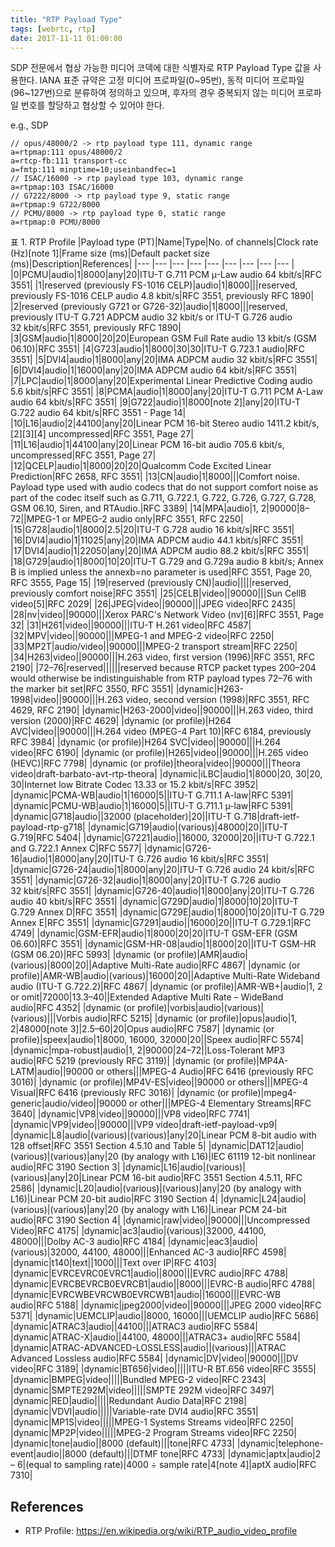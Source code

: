 ```yaml
---
title: "RTP Payload Type"
tags: [webrtc, rtp]
date: 2017-11-11 01:00:00
---
```


SDP 전문에서 협상 가능한 미디어 코덱에 대한 식별자로 RTP Payload Type 값을 사용한다. IANA 표준 규약은 고정 미디어 프로파일(0~95번), 동적 미디어 프로파일(96~127번)으로 분류하여 정의하고 있으며, 후자의 경우 중복되지 않는 미디어 프로파일 번호를 할당하고 협상할 수 있어야 한다.

e.g., SDP
```
// opus/48000/2 -> rtp payload type 111, dynamic range
a=rtpmap:111 opus/48000/2
a=rtcp-fb:111 transport-cc
a=fmtp:111 minptime=10;useinbandfec=1
// ISAC/16000 -> rtp payload type 103, dynamic range
a=rtpmap:103 ISAC/16000
// G7222/8000 -> rtp payload type 9, static range
a=rtpmap:9 G722/8000
// PCMU/8000 -> rtp payload type 0, static range
a=rtpmap:0 PCMU/8000
```

표 1. RTP Profile
|Payload type (PT)|Name|Type|No. of channels|Clock rate (Hz)[note 1]|Frame size (ms)|Default packet size (ms)|Description|References|
|--- |--- |--- |--- |--- |--- |--- |--- |--- |
|0|PCMU|audio|1|8000|any|20|ITU-T G.711 PCM µ-Law audio 64 kbit/s|RFC 3551|
|1|reserved (previously FS-1016 CELP)|audio|1|8000|||reserved, previously FS-1016 CELP audio 4.8 kbit/s|RFC 3551, previously RFC 1890|
|2|reserved (previously G721 or G726-32)|audio|1|8000|||reserved, previously ITU-T G.721 ADPCM audio 32 kbit/s or ITU-T G.726 audio 32 kbit/s|RFC 3551, previously RFC 1890|
|3|GSM|audio|1|8000|20|20|European GSM Full Rate audio 13 kbit/s (GSM 06.10)|RFC 3551|
|4|G723|audio|1|8000|30|30|ITU-T G.723.1 audio|RFC 3551|
|5|DVI4|audio|1|8000|any|20|IMA ADPCM audio 32 kbit/s|RFC 3551|
|6|DVI4|audio|1|16000|any|20|IMA ADPCM audio 64 kbit/s|RFC 3551|
|7|LPC|audio|1|8000|any|20|Experimental Linear Predictive Coding audio 5.6 kbit/s|RFC 3551|
|8|PCMA|audio|1|8000|any|20|ITU-T G.711 PCM A-Law audio 64 kbit/s|RFC 3551|
|9|G722|audio|1|8000[note 2]|any|20|ITU-T G.722 audio 64 kbit/s|RFC 3551 - Page 14|
|10|L16|audio|2|44100|any|20|Linear PCM 16-bit Stereo audio 1411.2 kbit/s,[2][3][4] uncompressed|RFC 3551, Page 27|
|11|L16|audio|1|44100|any|20|Linear PCM 16-bit audio 705.6 kbit/s, uncompressed|RFC 3551, Page 27|
|12|QCELP|audio|1|8000|20|20|Qualcomm Code Excited Linear Prediction|RFC 2658, RFC 3551|
|13|CN|audio|1|8000|||Comfort noise. Payload type used with audio codecs that do not support comfort noise as part of the codec itself such as G.711, G.722.1, G.722, G.726, G.727, G.728, GSM 06.10, Siren, and RTAudio.|RFC 3389|
|14|MPA|audio|1, 2|90000|8–72||MPEG-1 or MPEG-2 audio only|RFC 3551, RFC 2250|
|15|G728|audio|1|8000|2.5|20|ITU-T G.728 audio 16 kbit/s|RFC 3551|
|16|DVI4|audio|1|11025|any|20|IMA ADPCM audio 44.1 kbit/s|RFC 3551|
|17|DVI4|audio|1|22050|any|20|IMA ADPCM audio 88.2 kbit/s|RFC 3551|
|18|G729|audio|1|8000|10|20|ITU-T G.729 and G.729a audio 8 kbit/s; Annex B is implied unless the annexb=no parameter is used|RFC 3551, Page 20, RFC 3555, Page 15|
|19|reserved (previously CN)|audio|||||reserved, previously comfort noise|RFC 3551|
|25|CELB|video||90000|||Sun CellB video[5]|RFC 2029|
|26|JPEG|video||90000|||JPEG video|RFC 2435|
|28|nv|video||90000|||Xerox PARC's Network Video (nv)[6]|RFC 3551, Page 32|
|31|H261|video||90000|||ITU-T H.261 video|RFC 4587|
|32|MPV|video||90000|||MPEG-1 and MPEG-2 video|RFC 2250|
|33|MP2T|audio/video||90000|||MPEG-2 transport stream|RFC 2250|
|34|H263|video||90000|||H.263 video, first version (1996)|RFC 3551, RFC 2190|
|72–76|reserved||||||reserved because RTCP packet types 200–204 would otherwise be indistinguishable from RTP payload types 72–76 with the marker bit set|RFC 3550, RFC 3551|
|dynamic|H263-1998|video||90000|||H.263 video, second version (1998)|RFC 3551, RFC 4629, RFC 2190|
|dynamic|H263-2000|video||90000|||H.263 video, third version (2000)|RFC 4629|
|dynamic (or profile)|H264 AVC|video||90000|||H.264 video (MPEG-4 Part 10)|RFC 6184, previously RFC 3984|
|dynamic (or profile)|H264 SVC|video||90000|||H.264 video|RFC 6190|
|dynamic (or profile)|H265|video||90000|||H.265 video (HEVC)|RFC 7798|
|dynamic (or profile)|theora|video||90000|||Theora video|draft-barbato-avt-rtp-theora|
|dynamic|iLBC|audio|1|8000|20, 30|20, 30|Internet low Bitrate Codec 13.33 or 15.2 kbit/s|RFC 3952|
|dynamic|PCMA-WB|audio|1|16000|5||ITU-T G.711.1 A-law|RFC 5391|
|dynamic|PCMU-WB|audio|1|16000|5||ITU-T G.711.1 µ-law|RFC 5391|
|dynamic|G718|audio||32000 (placeholder)|20||ITU-T G.718|draft-ietf-payload-rtp-g718|
|dynamic|G719|audio|(various)|48000|20||ITU-T G.719|RFC 5404|
|dynamic|G7221|audio||16000, 32000|20||ITU-T G.722.1 and G.722.1 Annex C|RFC 5577|
|dynamic|G726-16|audio|1|8000|any|20|ITU-T G.726 audio 16 kbit/s|RFC 3551|
|dynamic|G726-24|audio|1|8000|any|20|ITU-T G.726 audio 24 kbit/s|RFC 3551|
|dynamic|G726-32|audio|1|8000|any|20|ITU-T G.726 audio 32 kbit/s|RFC 3551|
|dynamic|G726-40|audio|1|8000|any|20|ITU-T G.726 audio 40 kbit/s|RFC 3551|
|dynamic|G729D|audio|1|8000|10|20|ITU-T G.729 Annex D|RFC 3551|
|dynamic|G729E|audio|1|8000|10|20|ITU-T G.729 Annex E|RFC 3551|
|dynamic|G7291|audio||16000|20||ITU-T G.729.1|RFC 4749|
|dynamic|GSM-EFR|audio|1|8000|20|20|ITU-T GSM-EFR (GSM 06.60)|RFC 3551|
|dynamic|GSM-HR-08|audio|1|8000|20||ITU-T GSM-HR (GSM 06.20)|RFC 5993|
|dynamic (or profile)|AMR|audio|(various)|8000|20||Adaptive Multi-Rate audio|RFC 4867|
|dynamic (or profile)|AMR-WB|audio|(various)|16000|20||Adaptive Multi-Rate Wideband audio (ITU-T G.722.2)|RFC 4867|
|dynamic (or profile)|AMR-WB+|audio|1, 2 or omit|72000|13.3–40||Extended Adaptive Multi Rate – WideBand audio|RFC 4352|
|dynamic (or profile)|vorbis|audio|(various)|(various)|||Vorbis audio|RFC 5215|
|dynamic (or profile)|opus|audio|1, 2|48000[note 3]|2.5–60|20|Opus audio|RFC 7587|
|dynamic (or profile)|speex|audio|1|8000, 16000, 32000|20||Speex audio|RFC 5574|
|dynamic|mpa-robust|audio|1, 2|90000|24–72||Loss-Tolerant MP3 audio|RFC 5219 (previously RFC 3119)|
|dynamic (or profile)|MP4A-LATM|audio||90000 or others|||MPEG-4 Audio|RFC 6416 (previously RFC 3016)|
|dynamic (or profile)|MP4V-ES|video||90000 or others|||MPEG-4 Visual|RFC 6416 (previously RFC 3016)|
|dynamic (or profile)|mpeg4-generic|audio/video||90000 or other|||MPEG-4 Elementary Streams|RFC 3640|
|dynamic|VP8|video||90000|||VP8 video|RFC 7741|
|dynamic|VP9|video||90000|||VP9 video|draft-ietf-payload-vp9|
|dynamic|L8|audio|(various)|(various)|any|20|Linear PCM 8-bit audio with 128 offset|RFC 3551 Section 4.5.10 and Table 5|
|dynamic|DAT12|audio|(various)|(various)|any|20 (by analogy with L16)|IEC 61119 12-bit nonlinear audio|RFC 3190 Section 3|
|dynamic|L16|audio|(various)|(various)|any|20|Linear PCM 16-bit audio|RFC 3551 Section 4.5.11, RFC 2586|
|dynamic|L20|audio|(various)|(various)|any|20 (by analogy with L16)|Linear PCM 20-bit audio|RFC 3190 Section 4|
|dynamic|L24|audio|(various)|(various)|any|20 (by analogy with L16)|Linear PCM 24-bit audio|RFC 3190 Section 4|
|dynamic|raw|video||90000|||Uncompressed Video|RFC 4175|
|dynamic|ac3|audio|(various)|32000, 44100, 48000|||Dolby AC-3 audio|RFC 4184|
|dynamic|eac3|audio|(various)|32000, 44100, 48000|||Enhanced AC-3 audio|RFC 4598|
|dynamic|t140|text||1000|||Text over IP|RFC 4103|
|dynamic|EVRCEVRC0EVRC1|audio||8000|||EVRC audio|RFC 4788|
|dynamic|EVRCBEVRCB0EVRCB1|audio||8000|||EVRC-B audio|RFC 4788|
|dynamic|EVRCWBEVRCWB0EVRCWB1|audio||16000|||EVRC-WB audio|RFC 5188|
|dynamic|jpeg2000|video||90000|||JPEG 2000 video|RFC 5371|
|dynamic|UEMCLIP|audio||8000, 16000|||UEMCLIP audio|RFC 5686|
|dynamic|ATRAC3|audio||44100|||ATRAC3 audio|RFC 5584|
|dynamic|ATRAC-X|audio||44100, 48000|||ATRAC3+ audio|RFC 5584|
|dynamic|ATRAC-ADVANCED-LOSSLESS|audio||(various)|||ATRAC Advanced Lossless audio|RFC 5584|
|dynamic|DV|video||90000|||DV video|RFC 3189|
|dynamic|BT656|video|||||ITU-R BT.656 video|RFC 3555|
|dynamic|BMPEG|video|||||Bundled MPEG-2 video|RFC 2343|
|dynamic|SMPTE292M|video|||||SMPTE 292M video|RFC 3497|
|dynamic|RED|audio|||||Redundant Audio Data|RFC 2198|
|dynamic|VDVI|audio|||||Variable-rate DVI4 audio|RFC 3551|
|dynamic|MP1S|video|||||MPEG-1 Systems Streams video|RFC 2250|
|dynamic|MP2P|video|||||MPEG-2 Program Streams video|RFC 2250|
|dynamic|tone|audio||8000 (default)|||tone|RFC 4733|
|dynamic|telephone-event|audio||8000 (default)|||DTMF tone|RFC 4733|
|dynamic|aptx|audio|2 – 6|(equal to sampling rate)|4000 ÷ sample rate|4[note 4]|aptX audio|RFC 7310|


## References
- RTP Profile: https://en.wikipedia.org/wiki/RTP_audio_video_profile
